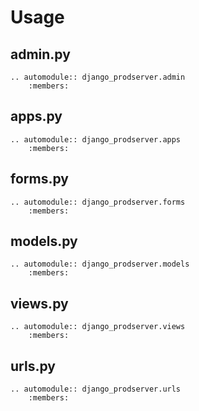 # Usage

## admin.py

```{eval-rst}
.. automodule:: django_prodserver.admin
    :members:
```

## apps.py

```{eval-rst}
.. automodule:: django_prodserver.apps
    :members:
```

## forms.py

```{eval-rst}
.. automodule:: django_prodserver.forms
    :members:
```

## models.py

```{eval-rst}
.. automodule:: django_prodserver.models
    :members:
```

## views.py

```{eval-rst}
.. automodule:: django_prodserver.views
    :members:
```

## urls.py

```{eval-rst}
.. automodule:: django_prodserver.urls
    :members:
```
